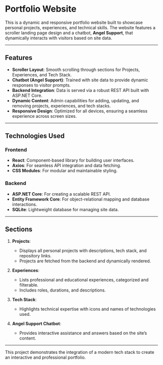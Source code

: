 # Portfolio Website

This is a dynamic and responsive portfolio website built to showcase personal projects, experiences, and technical skills. The website features a scroller landing page design and a chatbot, **Angel Support**, that dynamically interacts with visitors based on site data.

---

## Features
- **Scroller Layout**: Smooth scrolling through sections for Projects, Experiences, and Tech Stack.
- **Chatbot (Angel Support)**: Trained with site data to provide dynamic responses to visitor prompts.
- **Backend Integration**: Data is served via a robust REST API built with ASP.NET Core.
- **Dynamic Content**: Admin capabilities for adding, updating, and removing projects, experiences, and tech stacks.
- **Responsive Design**: Optimized for all devices, ensuring a seamless experience across screen sizes.

---

## Technologies Used

### Frontend
- **React**: Component-based library for building user interfaces.
- **Axios**: For seamless API integration and data fetching.
- **CSS Modules**: For modular and maintainable styling.

### Backend
- **ASP.NET Core**: For creating a scalable REST API.
- **Entity Framework Core**: For object-relational mapping and database interactions.
- **SQLite**: Lightweight database for managing site data.

---

## Sections

1. **Projects**:
   - Displays all personal projects with descriptions, tech stack, and repository links.
   - Projects are fetched from the backend and dynamically rendered.

2. **Experiences**:
   - Lists professional and educational experiences, categorized and filterable.
   - Includes roles, durations, and descriptions.

3. **Tech Stack**:
   - Highlights technical expertise with icons and names of technologies used.

4. **Angel Support Chatbot**:
   - Provides interactive assistance and answers based on the site’s content.

---

This project demonstrates the integration of a modern tech stack to create an interactive and professional portfolio.
